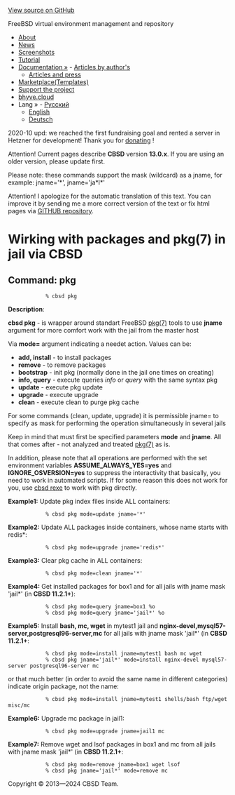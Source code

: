 [View source on GitHub](https://github.com/cbsd/cbsd)

FreeBSD virtual environment management and repository

- [About](http://www.convectix.com/en/about.html)
- [News](http://www.convectix.com/en/news.html)
- [Screenshots](http://www.convectix.com/en/screenshots.html)
- [Tutorial](http://www.convectix.com/en/tutorial.html)
- [Documentation »](http://www.convectix.com/en/docs.html)  - [Articles by author's](http://www.convectix.com/en/articles.html)
  - [Articles and press](http://www.convectix.com/en/press.html)
- [Marketplace(Templates)](https://marketplace.convectix.com)
- [Support the project](http://www.convectix.com/en/donate.html)
- [bhyve.cloud](http://www.convectix.com/en/bhyve-cloud.html)
- Lang »  - [Русский](http://www.convectix.com/ru/13.0.x/modules/pkg.d_ssi.html)
  - [English](http://www.convectix.com/en/13.0.x/modules/pkg.d_ssi.html)
  - [Deutsch](http://www.convectix.com/de/13.0.x/modules/pkg.d_ssi.html)

2020-10 upd: we reached the first fundraising goal and rented a server in Hetzner for development! Thank you for [donating](https://www.patreon.com/clonos) !

Attention! Current pages describe **CBSD** version **13.0.x**. If you are using an older version, please update first.

Please note: these commands support the mask (wildcard) as a jname, for example: jname='\*', jname='ja\*l\*'

Attention! I apologize for the automatic translation of this text. You can improve it by sending me a more correct version of the text or fix html pages via [GITHUB repository](https://github.com/cbsd/cbsd-wwwdoc).

# Wirking with packages and pkg(7) in jail via CBSD

## Command: pkg

```
			% cbsd pkg

```

**Description**:

**cbsd pkg** \- is wrapper around standart FreeBSD [pkg(7)](http://man.freebsd.org/pkg/7) tools to use **jname** argument for more comfort work with the jail from the master host

Via **mode=** argument indicating a needet action. Values can be:

- **add, install** \- to install packages
- **remove** \- to remove packages
- **bootstrap** \- init pkg (normally done in the jail one times on creating)
- **info, query** \- execute queries _info_ or _query_ with the same syntax pkg
- **update** \- execute pkg update
- **upgrade** \- execute upgrade
- **clean** \- execute clean to purge pkg cache

For some commands (clean, update, upgrade) it is permissible jname= to specify as mask for performing the operation simultaneously in several jails

Keep in mind that must first be specified parameters **mode** and **jname**. All that comes after - not analyzed and treated [pkg(7)](http://man.freebsd.org/pkg/7) as is.

In addition, please note that all operations are performed with the set environment variables **ASSUME\_ALWAYS\_YES=yes** and **IGNORE\_OSVERSION=yes** to suppress the interactivity that basically, you need to work in automated scripts. If for some reason this does not work for you, use [cbsd rexe](http://www.convectix.com/en/13.0.x/wf_jexec_ssi.html) to work with pkg directly.

**Example1:** Update pkg index files inside ALL containers:

```
			% cbsd pkg mode=update jname='*'

```

**Example2:** Update ALL packages inside containers, whose name starts with redis\*:

```
			% cbsd pkg mode=upgrade jname='redis*'

```

**Example3:** Clear pkg cache in ALL containers:

```
			% cbsd pkg mode=clean jname='*'

```

**Example4:** Get installed packages for box1 and for all jails with jname mask 'jail\*' (in **CBSD 11.2.1+**):

```
			% cbsd pkg mode=query jname=box1 %o
			% cbsd pkg mode=query jname='jail*' %o

```

**Example5:** Install **bash, mc, wget** in mytest1 jail and **nginx-devel,mysql57-server,postgresql96-server,mc** for all jails with jname mask 'jail\*' (in **CBSD 11.2.1+**:

```
			% cbsd pkg mode=install jname=mytest1 bash mc wget
			% cbsd pkg jname='jail*' mode=install nginx-devel mysql57-server postgresql96-server mc

```

or that much better (in order to avoid the same name in different categories) indicate origin package, not the name:

```
			% cbsd pkg mode=install jname=mytest1 shells/bash ftp/wget misc/mc

```

**Example6:** Upgrade mc package in jail1:

```
			% cbsd pkg mode=upgrade jname=jail1 mc

```

**Example7:** Remove wget and lsof packages in box1 and mc from all jails with jname mask 'jail\*' (in **CBSD 11.2.1+**:

```
			% cbsd pkg mode=remove jname=box1 wget lsof
			% cbsd pkg jname='jail*' mode=remove mc

```

Copyright © 2013—2024 CBSD Team.

